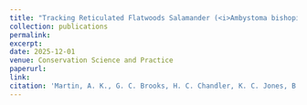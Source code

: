 ```yaml
---
title: "Tracking Reticulated Flatwoods Salamander (<i>Ambystoma bishopi</i>) recovery in response to habitat restoration and translocations"
collection: publications
permalink: 
excerpt:
date: 2025-12-01
venue: Conservation Science and Practice
paperurl:
link:
citation: 'Martin, A. K., G. C. Brooks, H. C. Chandler, K. C. Jones, B. K. Rincon, and C. A. Haas. 2025. Tracking Reticulated Flatwoods Salamander (<i>Ambystoma bishopi</i>) recovery in response to habitat restoration and translocations. <i>Conservation Science and Practice</i> <i>in revision</i>'
---
```

